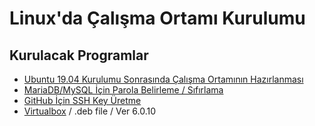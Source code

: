 # Linux'da Çalışma Ortamı Kurulumu

## Kurulacak Programlar
- [Ubuntu 19.04 Kurulumu Sonrasında Çalışma Ortamının Hazırlanması](../konular/ayarlar.ubuntu.md)
- [MariaDB/MySQL İçin Parola Belirleme / Sıfırlama](../konular/ayarlar.mariadb.md)
- [GitHub İçin SSH Key Üretme](../konular/ayarlar.sshkey.md)
- [Virtualbox](https://download.virtualbox.org/virtualbox/6.0.10/virtualbox-6.0_6.0.10-132072~Ubuntu~bionic_amd64.deb) / .deb file / Ver 6.0.10
